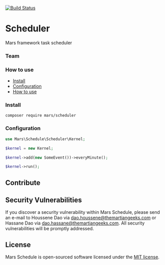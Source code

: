 [![Build Status](https://travis-ci.org/houssenedao/scheduler.svg?branch=master)](https://travis-ci.org/houssenedao/scheduler)

# Scheduler
Mars framework task scheduler

### Team

### How to use

- [Install](#install)
- [Configuration](#Configuration)
- [How to use]()

### Install

`composer require mars/scheduler`

### Configuration

```PHP
use Mars\Schedule\Scheduler\Kernel;

$kernel = new Kernel;

$kernel->add(new SomeEvent())->everyMinute();

$kernel->run();
```

## Contribute

## Security Vulnerabilities

If you discover a security vulnerability within Mars Schedule, please send an e-mail to Houssene Dao via [dao.houssene@themartiangeeks.com](mailto:dao.houssene@themartiangeeks.com) or Hassane Dao via [dao.hassane@themartiangeeks.com](mailto:dao.hassane@themartiangeeks.com). All security vulnerabilities will be promptly addressed.

## License

Mars Schedule is open-sourced software licensed under the [MIT license](http://opensource.org/licenses/MIT).
